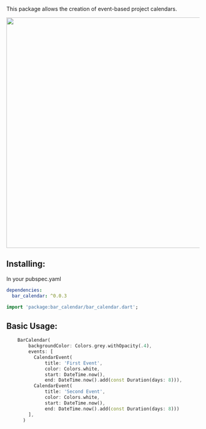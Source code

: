 <!-- 
This README describes the package. If you publish this package to pub.dev,
this README's contents appear on the landing page for your package.

For information about how to write a good package README, see the guide for
[writing package pages](https://dart.dev/guides/libraries/writing-package-pages). 

For general information about developing packages, see the Dart guide for
[creating packages](https://dart.dev/guides/libraries/create-library-packages)
and the Flutter guide for
[developing packages and plugins](https://flutter.dev/developing-packages). 
-->



This package allows the creation of event-based project calendars.

<img src="https://raw.githubusercontent.com/karimafas/bar-calendar/master/bar-calendar-snap.png" width="600">

## Installing:
In your pubspec.yaml
```yaml
dependencies:
  bar_calendar: ^0.0.3
```
```dart
import 'package:bar_calendar/bar_calendar.dart';
```

## Basic Usage:
```dart
    BarCalendar(
        backgroundColor: Colors.grey.withOpacity(.4),
        events: [
          CalendarEvent(
              title: 'First Event',
              color: Colors.white,
              start: DateTime.now(),
              end: DateTime.now().add(const Duration(days: 8))),
          CalendarEvent(
              title: 'Second Event',
              color: Colors.white,
              start: DateTime.now(),
              end: DateTime.now().add(const Duration(days: 8)))
        ],
      )
```
